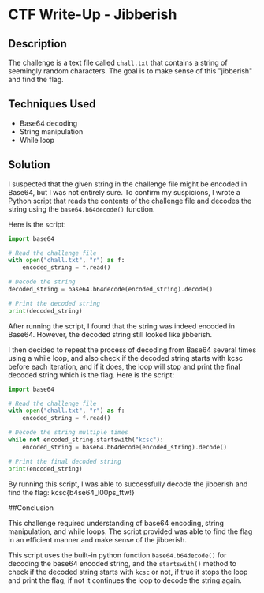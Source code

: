 # CTF Write-Up - Jibberish

## Description

The challenge is a text file called `chall.txt` that contains a string of seemingly random characters. The goal is to make sense of this "jibberish" and find the flag.

## Techniques Used

- Base64 decoding
- String manipulation
- While loop

## Solution

I suspected that the given string in the challenge file might be encoded in Base64, but I was not entirely sure. To confirm my suspicions, I wrote a Python script that reads the contents of the challenge file and decodes the string using the `base64.b64decode()` function. 

Here is the script:

```python
import base64

# Read the challenge file
with open("chall.txt", "r") as f:
    encoded_string = f.read()

# Decode the string
decoded_string = base64.b64decode(encoded_string).decode()

# Print the decoded string
print(decoded_string)
```

After running the script, I found that the string was indeed encoded in Base64. However, the decoded string still looked like jibberish.

I then decided to repeat the process of decoding from Base64 several times using a while loop, and also check if the decoded string starts with kcsc before each iteration, and if it does, the loop will stop and print the final decoded string which is the flag. Here is the script:

```python
import base64

# Read the challenge file
with open("chall.txt", "r") as f:
    encoded_string = f.read()

# Decode the string multiple times
while not encoded_string.startswith("kcsc"):
    encoded_string = base64.b64decode(encoded_string).decode()

# Print the final decoded string
print(encoded_string)
```

By running this script, I was able to successfully decode the jibberish and find the flag: kcsc{b4se64_l00ps_ftw!}

##Conclusion

This challenge required understanding of base64 encoding, string manipulation, and while loops. The script provided was able to find the flag in an efficient manner and make sense of the jibberish.


This script uses the built-in python function `base64.b64decode()` for decoding the base64 encoded string, and the `startswith()` method to check if the decoded string starts with `kcsc` or not, if true it stops the loop and print the flag, if not it continues the loop to decode the string again.
